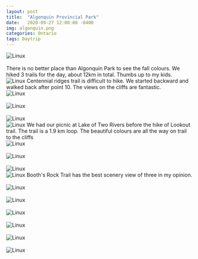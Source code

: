 ```yaml
---
layout: post
title:  "Algonquin Provincial Park"
date:   2020-09-27 12:00:00 -0400
img: algonquin.png
categories: Ontario
tags: Daytrip
---
```


![Linux]({{site.baseurl}}/images/algonquin.png)
<br>
<br>
There is no better place than Algonquin Park to see the fall colours. We hiked 3 trails for the day, about 12km in total. Thumbs up to my kids.
<br>
![Linux]({{site.baseurl}}/images/aqn-centennial.png)
Centennial ridges trail is difficult to hike. We started backward and walked back after point 10. The views on the cliffs are fantastic.
<br>
![Linux]({{site.baseurl}}/images/algonquin1.jpg)
<br>
<br>
![Linux]({{site.baseurl}}/images/algonquin2.jpg)
<br>
<br>
![Linux]({{site.baseurl}}/images/algonquin3.jpg)
<br>
![Linux]({{site.baseurl}}/images/aqn-lookout.png)
We had our picnic at Lake of Two Rivers before the hike of Lookout trail. The trail is a 1.9 km loop. The beautiful colours are all the way on trail to the cliffs
<br>
![Linux]({{site.baseurl}}/images/algonquin4.jpg)
<br>
<br>
![Linux]({{site.baseurl}}/images/algonquin5.jpg)
<br>
<br>
![Linux]({{site.baseurl}}/images/algonquin6.jpg)
<br>
![Linux]({{site.baseurl}}/images/aqn-boothsrock.png)
Booth's Rock Trail has the best scenery view of three in my opinion.  
<br>
![Linux]({{site.baseurl}}/images/algonquin7.jpg)
<br>
<br>
![Linux]({{site.baseurl}}/images/algonquin8.jpg)
<br>
<br>
![Linux]({{site.baseurl}}/images/algonquin9.jpg)
<br>
<br>
![Linux]({{site.baseurl}}/images/algonquin10.jpg)
<br>
<br>
![Linux]({{site.baseurl}}/images/algonquin11.jpg)
<br>
<br>
![Linux]({{site.baseurl}}/images/algonquin12.jpg)
<br>
<br>
